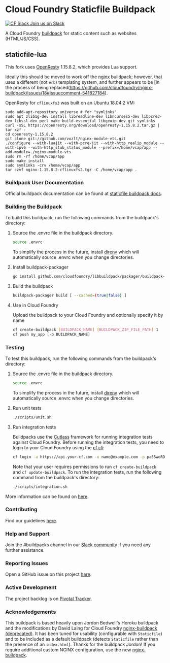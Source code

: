 # Cloud Foundry Staticfile Buildpack

[![CF Slack](https://www.google.com/s2/favicons?domain=www.slack.com) Join us on Slack](https://cloudfoundry.slack.com/messages/buildpacks/)

A Cloud Foundry [buildpack](https://docs.cloudfoundry.org/buildpacks/) for static content such as websites (HTML/JS/CSS).

## staticfile-lua

This fork uses [OpenResty](http://openresty.org/en/) 1.15.8.2, which provides Lua support.

Ideally this should be moved to work off the [nginx](https://github.com/cloudfoundry/nginx-buildpack) buildpack; however, that uses a different (not `erb`) templating system, and further appears to be [in the process of being replaced(https://github.com/cloudfoundry/nginx-buildpack/issues/18#issuecomment-541827184).

OpenResty for `cflinuxfs3` was built on an Ubuntu 18.04.2 VM:

```
sudo add-apt-repository universe # for "symlinks"
sudo apt zlib1g-dev install libreadline-dev libncurses5-dev libpcre3-dev libssl-dev perl make build-essential libgeoip-dev git symlinks
curl -sSL https://openresty.org/download/openresty-1.15.8.2.tar.gz | tar xzf -
cd openresty-1.15.8.2
git clone git://github.com/vozlt/nginx-module-vts.git
./configure --with-luajit --with-pcre-jit --with-http_realip_module --with-ipv6 --with-http_stub_status_module --prefix=/home/vcap/app --add-module=./nginx-module-vts
sudo rm -rf /home/vcap/app
sudo make install
sudo symlinks -crv /home/vcap/app
tar czvf nginx-1.15.8.2-cflinuxfs2.tgz -C /home/vcap/app .
```

### Buildpack User Documentation

Official buildpack documentation can be found at [staticfile buildpack docs](https://docs.cloudfoundry.org/buildpacks/staticfile/index.html).

### Building the Buildpack

To build this buildpack, run the following commands from the buildpack's directory:

1. Source the .envrc file in the buildpack directory.

   ```bash
   source .envrc
   ```
   To simplify the process in the future, install [direnv](https://direnv.net/) which will automatically source .envrc when you change directories.

1. Install buildpack-packager

    ```bash
    go install github.com/cloudfoundry/libbuildpack/packager/buildpack-packager
    ```

1. Build the buildpack

    ```bash
    buildpack-packager build [ --cached=(true|false) ]
    ```

1. Use in Cloud Foundry

   Upload the buildpack to your Cloud Foundry and optionally specify it by name

    ```bash
    cf create-buildpack [BUILDPACK_NAME] [BUILDPACK_ZIP_FILE_PATH] 1
    cf push my_app [-b BUILDPACK_NAME]
    ```

### Testing

To test this buildpack, run the following commands from the buildpack's directory:

1. Source the .envrc file in the buildpack directory.

   ```bash
   source .envrc
   ```
   To simplify the process in the future, install [direnv](https://direnv.net/) which will automatically source .envrc when you change directories.

1. Run unit tests

    ```bash
    ./scripts/unit.sh
    ```

1. Run integration tests

   Buildpacks use the [Cutlass](https://github.com/cloudfoundry/libbuildpack/tree/master/cutlass) framework for running integration tests against Cloud Foundry. Before running the integration tests, you need to login to your Cloud Foundry using the [cf cli](https://github.com/cloudfoundry/cli):

    ```bash
    cf login -a https://api.your-cf.com -u name@example.com -p pa55woRD
    ```

   Note that your user requires permissions to run `cf create-buildpack` and `cf update-buildpack`. To run the integration tests, run the following command from the buildpack's directory:

    ```bash
    ./scripts/integration.sh
    ```

More information can be found on [here](https://github.com/cloudfoundry/libbuildpack/tree/master/cutlass).

### Contributing

Find our guidelines [here](./CONTRIBUTING.md).

### Help and Support

Join the #buildpacks channel in our [Slack community](https://slack.cloudfoundry.org/) if you need any further assistance.

### Reporting Issues

Open a GitHub issue on this project [here](https://github.com/cloudfoundry/staticfile/issues/new).

### Active Development

The project backlog is on [Pivotal Tracker](https://www.pivotaltracker.com/projects/1042066).

### Acknowledgements

This buildpack is based heavily upon Jordon Bedwell's Heroku buildpack and the modifications by David Laing for Cloud Foundry [nginx-buildpack (deprecated)](https://github.com/cloudfoundry-community/nginx-buildpack). It has been tuned for usability (configurable with `Staticfile`) and to be included as a default buildpack (detects `Staticfile` rather than the presence of an `index.html`). Thanks for the buildpack Jordon!
If you require additional custom NGINX configuration, use the new [nginx-buildpack](https://github.com/cloudfoundry/nginx-buildpack).

